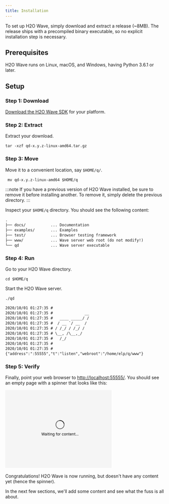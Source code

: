 ```yaml
---
title: Installation
---
```


To set up H2O Wave, simply download and extract a release (~8MB). The release ships with a precompiled binary executable, so no explicit installation step is necessary.

## Prerequisites

H2O Wave runs on Linux, macOS, and Windows, having Python 3.6.1 or later.

## Setup

### Step 1: Download

[Download the H2O Wave SDK](https://github.com/h2oai/qd/releases/latest) for your platform. 

### Step 2: Extract

Extract your download.

```shell
tar -xzf qd-x.y.z-linux-amd64.tar.gz
```
### Step 3: Move

Move it to a convenient location, say `$HOME/q/`.

```shell
 mv qd-x.y.z-linux-amd64 $HOME/q
```

:::note
If you have a previous version of H2O Wave installed, be sure to remove it before installing another. To remove it, simply delete the previous directory.
:::

Inspect your `$HOME/q` directory. You should see the following content:

```
.
├── docs/           ... Documentation
├── examples/       ... Examples
├── test/           ... Browser testing framework
├── www/            ... Wave server web root (do not modify!)
└── qd              ... Wave server executable
```

### Step 4: Run

Go to your H2O Wave directory.

```shell
cd $HOME/q
```

Start the H2O Wave server.

```shell
./qd
```

```
2020/10/01 01:27:35 # 
2020/10/01 01:27:35 #              __
2020/10/01 01:27:35 #   ____ _____/ /
2020/10/01 01:27:35 #  / __ `/ __  /
2020/10/01 01:27:35 # / /_/ / /_/ /
2020/10/01 01:27:35 # \__, /\__,_/
2020/10/01 01:27:35 #   /_/
2020/10/01 01:27:35 # 
2020/10/01 01:27:35 # {"address":":55555","t":"listen","webroot":"/home/elp/q/www"}

```

### Step 5: Verify

Finally, point your web browser to [http://localhost:55555/](http://localhost:55555/). You should see an empty page with a spinner that looks like this:

![spinner](assets/installation__waiting.png)

Congratulations! H2O Wave is now running, but doesn't have any content yet (hence the spinner). 

In the next few sections, we'll add some content and see what the fuss is all about.


